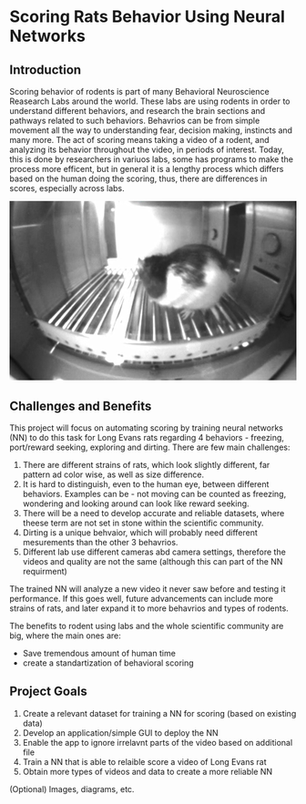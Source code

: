 # Scoring Rats Behavior Using Neural Networks
## Introduction
  Scoring behavior of rodents is part of many Behavioral Neuroscience Reasearch Labs around the world. 
  These labs are using rodents in order to understand different behaviors, and research the brain sections and pathways related to such behaviors.
  Behavrios can be from simple movement all the way to understanding fear, decision making, instincts and many more.
  The act of scoring means taking a video of a rodent, and analyzing its behavior throughout the video, in periods of interest.
  Today, this is done by researchers in variuos labs, some has programs to make the process more efficent, but in general it is a lengthy process
    which differs based on the human doing the scoring, thus, there are differences in scores, especially across labs.
    
![Image of a rat from my research](Images/RatVideo1.jpg)

## Challenges and Benefits
  This project will focus on automating scoring by training neural networks (NN) to do this task for Long Evans rats regarding 4 behaviors - 
  freezing, port/reward seeking, exploring and dirting.
  There are few main challenges:
  1. There are different strains of rats, which look slightly different, far pattern ad color wise, as well as size difference.
  2. It is hard to distinguish, even to the human eye, between different behaviors. 
    Examples can be - not moving can be counted as freezing, wondering and looking around can look like reward seeking.
  3. There will be a need to develop accurate and reliable datasets, where theese term are not set in stone within the scientific community.
  4. Dirting is a unique behvaior, which will probably need different mesurements than the other 3 behavrios.
  5. Different lab use different cameras abd camera settings, therefore the videos and quality are not the same 
      (although this can part of the NN requirment)

  The trained NN will analyze a new video it never saw before and testing it performance. 
  If this goes well, future advancements can include more strains of rats, and later expand it to more behavrios and types of rodents.

  The benefits to rodent using labs and the whole scientific community are big, where the main ones are:
  - Save tremendous amount of human time
  - create a standartization of behavioral scoring
 
## Project Goals
  1. Create a relevant dataset for training a NN for scoring (based on existing data)
  2. Develop an application/simple GUI to deploy the NN
  3. Enable the app to ignore irrelavnt parts of the video based on additional file
  4. Train a NN that is able to relaible score a video of Long Evans rat
  5. Obtain more types of videos and data to create a more reliable NN

(Optional) Images, diagrams, etc.



